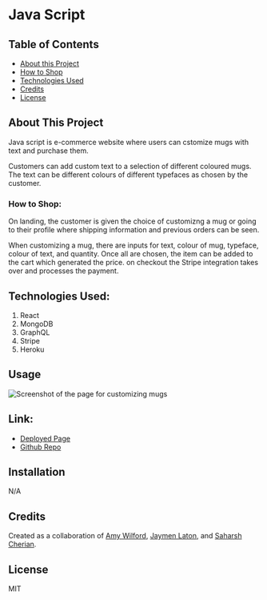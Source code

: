 # Java Script

## Table of Contents

- [About this Project](#about-this-Project)
- [How to Shop](#how-to-shop)
- [Technologies Used](#Technologies-Used)
- [Credits](#credits)
- [License](#license)

## About This Project
Java script is e-commerce website where users can cstomize mugs with text and purchase them.

Customers can add custom text to a selection of different coloured mugs. The text can be different colours of different typefaces as chosen by the customer.

### How to Shop:

On landing, the customer is given the choice of customizng a mug or going to their profile where shipping information and previous orders can be seen.

When customizing a mug, there are inputs for text, colour of mug, typeface, colour of text, and quantity. Once all are chosen, the item can be added to the cart which generated the price. on checkout the Stripe integration takes over and processes the payment.


## Technologies Used:
1. React
2. MongoDB
3. GraphQL
4. Stripe
5. Heroku

## Usage

![Screenshot of the page for customizing mugs](assets/img/wordplay.jpg)

## Link:
- [Deployed Page](https://github.com/AmyWilford/Word-Play)
- [Github Repo](https://github.com/AmyWilford/Mug-Store)

## Installation
N/A

## Credits
Created as a collaboration of [Amy Wilford](https://github.com/AmyWilford), [Jaymen Laton](https://github.com/CanadianMRE), and [Saharsh Cherian](https://github.com/sashdc).

## License
MIT